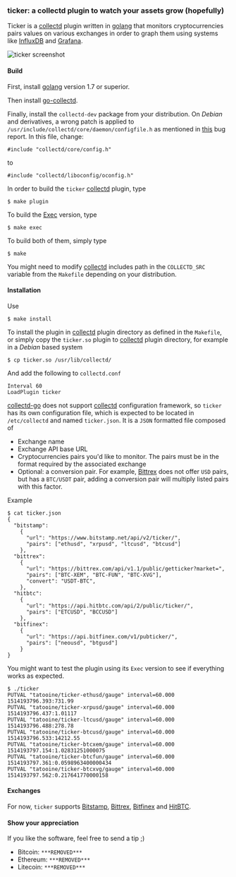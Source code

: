 ### ticker: a collectd plugin to watch your assets grow (hopefully)

Ticker is a [collectd][1] plugin written in [golang][2] that monitors cryptocurrencies pairs values on various exchanges in order to graph them using systems like [InfluxDB][7] and [Grafana][8].

![ticker screenshot](https://imil.net/stuff/ticker_screenshot.png "ticker in action")

#### Build

First, install [golang][2] version 1.7 or superior.

Then install [go-collectd][5].

Finally, install the `collectd-dev` package from your distribution. On _Debian_ and derivatives, a wrong patch is applied to `/usr/include/collectd/core/daemon/configfile.h` as mentioned in [this][3] bug report. In this file, change:

```
#include "collectd/core/config.h"
```

to

```
#include "collectd/liboconfig/oconfig.h"
```

In order to build the `ticker` [collectd][1] plugin, type

```
$ make plugin
```

To build the [Exec][4] version, type

```
$ make exec
```

To build both of them, simply type

```
$ make
```
 
You might need to modify [collectd][1] includes path in the `COLLECTD_SRC` variable from the `Makefile` depending on your distribution.

#### Installation

Use

```
$ make install
```

To install the plugin in [collectd][1] plugin directory as defined in the `Makefile`, or simply copy the `ticker.so` plugin to [collectd][1] plugin directory, for example in a _Debian_ based system

```
$ cp ticker.so /usr/lib/collectd/
```

And add the following to `collectd.conf`

```
Interval 60
LoadPlugin ticker
```

[collectd-go][5] does not support [collectd][1] configuration framework, so `ticker` has its own configuration file, which is expected to be located in `/etc/collectd` and named `ticker.json`. It is a `JSON` formatted file composed of

* Exchange name
* Exchange API base URL
* Cryptocurrencies pairs you'd like to monitor. The pairs must be in the format required by the associated exchange
* Optional: a conversion pair. For example, [Bittrex][6] does not offer `USD` pairs, but has a `BTC/USDT` pair, adding a conversion pair will multiply listed pairs with this factor.

Example

```
$ cat ticker.json
{
  "bitstamp":
    {
      "url": "https://www.bitstamp.net/api/v2/ticker/",
      "pairs": ["ethusd", "xrpusd", "ltcusd", "btcusd"]
    },
  "bittrex":
    {
      "url": "https://bittrex.com/api/v1.1/public/getticker?market=",
      "pairs": ["BTC-XEM", "BTC-FUN", "BTC-XVG"],
      "convert": "USDT-BTC",
    },
  "hitbtc":
    {
      "url": "https://api.hitbtc.com/api/2/public/ticker/",
      "pairs": ["ETCUSD", "BCCUSD"]
    },
  "bitfinex":
    {
      "url": "https://api.bitfinex.com/v1/pubticker/",
      "pairs": ["neousd", "btgusd"]
    }
}
```

You might want to test the plugin using its `Exec` version to see if everything works as expected.

```
$ ./ticker
PUTVAL "tatooine/ticker-ethusd/gauge" interval=60.000 1514193796.393:731.99
PUTVAL "tatooine/ticker-xrpusd/gauge" interval=60.000 1514193796.437:1.01117
PUTVAL "tatooine/ticker-ltcusd/gauge" interval=60.000 1514193796.488:278.78
PUTVAL "tatooine/ticker-btcusd/gauge" interval=60.000 1514193796.533:14212.55
PUTVAL "tatooine/ticker-btcxem/gauge" interval=60.000 1514193797.154:1.02831251000075
PUTVAL "tatooine/ticker-btcfun/gauge" interval=60.000 1514193797.361:0.0598963400000434
PUTVAL "tatooine/ticker-btcxvg/gauge" interval=60.000 1514193797.562:0.217641770000158
```

#### Exchanges

For now, `ticker` supports [Bitstamp][9], [Bittrex][6], [Bitfinex][11] and [HitBTC][10].

#### Show your appreciation

If you like the software, feel free to send a tip ;)

* Bitcoin: `***REMOVED***`
* Ethereum: `***REMOVED***`
* Litecoin: `***REMOVED***`

[1]: https://collectd.org/
[2]: https://golang.org/
[3]: https://bugs.debian.org/cgi-bin/bugreport.cgi?bug=827759
[4]: https://collectd.org/wiki/index.php/Plugin:Exec
[5]: https://github.com/collectd/go-collectd
[6]: https://bittrex.com/
[7]: https://www.influxdata.com/
[8]: https://grafana.com/
[9]: https://www.bitstamp.net/
[10]: https://hitbtc.com/
[11]: https://www.bitfinex.com/
